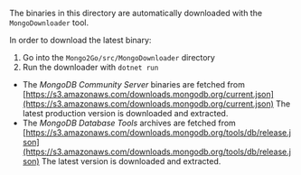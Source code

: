 The binaries in this directory are automatically downloaded with the `MongoDownloader` tool.

In order to download the latest binary:

1. Go into the `Mongo2Go/src/MongoDownloader` directory
2. Run the downloader with `dotnet run`

* The _MongoDB Community Server_ binaries are fetched from [https://s3.amazonaws.com/downloads.mongodb.org/current.json](https://s3.amazonaws.com/downloads.mongodb.org/current.json)
  The latest production version is downloaded and extracted.
* The _MongoDB Database Tools_ archives are fetched from [https://s3.amazonaws.com/downloads.mongodb.org/tools/db/release.json](https://s3.amazonaws.com/downloads.mongodb.org/tools/db/release.json)
  The latest version is downloaded and extracted.